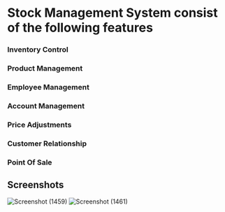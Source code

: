 
# Stock Management System consist of the following features
### Inventory Control
### Product Management
### Employee Management
### Account Management
### Price Adjustments
### Customer Relationship
### Point Of Sale

## Screenshots
![Screenshot (1459)](https://user-images.githubusercontent.com/36708000/179004610-fcf9e7cc-346d-49e5-9753-f68d6db20dc6.png)
![Screenshot (1461)](https://user-images.githubusercontent.com/36708000/179004633-9bdeff9c-c845-4a5a-8c02-fd02d66939c9.png)
